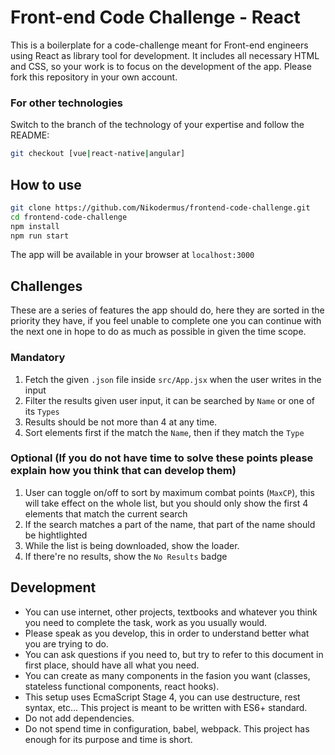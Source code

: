 # Front-end Code Challenge - React

This is a boilerplate for a code-challenge meant for Front-end engineers using React as library tool for development. It includes all necessary HTML and CSS, so your work is to focus on the development of the app. Please fork this repository in your own account.

### For other technologies

Switch to the branch of the technology of your expertise and follow the README:

```bash
git checkout [vue|react-native|angular]
```

## How to use

```bash
git clone https://github.com/Nikodermus/frontend-code-challenge.git
cd frontend-code-challenge
npm install
npm run start
```

The app will be available in your browser at `localhost:3000`

## Challenges

These are a series of features the app should do, here they are sorted in the priority they have, if you feel unable to complete one you can continue with the next one in hope to do as much as possible in given the time scope.

### Mandatory
1.  Fetch the given `.json` file inside `src/App.jsx` when the user writes in the input
1.  Filter the results given user input, it can be searched by `Name` or one of its `Types`
1.  Results should be not more than 4 at any time.
1.  Sort elements first if the match the `Name`, then if they match the `Type`

### Optional (If you do not have time to solve these points please explain how you think that can develop them)
1.  User can toggle on/off to sort by maximum combat points (`MaxCP`), this will take effect on the whole list, but you should only show the first 4 elements that match the current search
1.  If the search matches a part of the name, that part of the name should be hightlighted
1.  While the list is being downloaded, show the loader.
1.  If there're no results, show the `No Results` badge

## Development

-   You can use internet, other projects, textbooks and whatever you think you need to complete the task, work as you usually would.
-   Please speak as you develop, this in order to understand better what you are trying to do.
-   You can ask questions if you need to, but try to refer to this document in first place, should have all what you need.
-   You can create as many components in the fasion you want (classes, stateless functional components, react hooks).
-   This setup uses EcmaScript Stage 4, you can use destructure, rest syntax, etc... This project is meant to be written with ES6+ standard.
-   Do not add dependencies.
-   Do not spend time in configuration, babel, webpack. This project has enough for its purpose and time is short.
